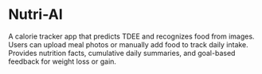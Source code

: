 # Nutri-AI
A calorie tracker app that predicts TDEE and recognizes food from images. Users can upload meal photos or manually add food to track daily intake. Provides nutrition facts, cumulative daily summaries, and goal-based feedback for weight loss or gain.
